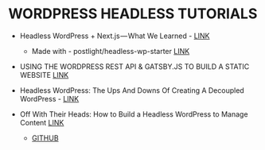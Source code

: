 # WORDPRESS HEADLESS TUTORIALS

* Headless WordPress + Next.js — What We Learned - [LINK](https://medium.com/kata-engineering/headless-wordpress-next-js-what-we-learned-c10abdf80f6a)
  * Made with - postlight/headless-wp-starter [LINK](https://github.com/postlight/headless-wp-starter)

* USING THE WORDPRESS REST API & GATSBY.JS TO BUILD A STATIC WEBSITE [LINK](https://indigotree.co.uk/using-the-wordpress-rest-api-gatsby-js-to-build-a-static-website/)

* Headless WordPress: The Ups And Downs Of Creating A Decoupled WordPress - [LINK](https://www.smashingmagazine.com/2018/10/headless-wordpress-decoupled/)

* Off With Their Heads: How to Build a Headless WordPress to Manage Content [LINK](https://medium.freecodecamp.org/off-with-their-heads-building-a-headless-wordpress-to-manage-content-bb04e6b2a792)
  * [GITHUB](https://github.com/DrewDahlman/headless-wordpress)
